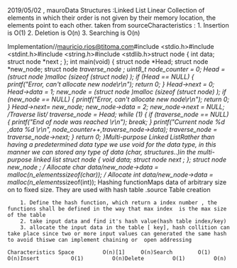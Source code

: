 2019/05/02 , mauroData Structures :Linked List Linear Collection of elements in which their order is not given by their memory location, the elements point to each other. taken from sourceCharacteristics :
	1. Insertion is O(1)
	2. Deletion is O(n)
	3. Searching is O(n)

Implementation//mauricio.rios@titoma.com#include <stdio.h>#include <stdint.h>#include <string.h>#include <stdlib.h>struct node {    int data;
	struct node *next ;
   	};
   	int main(void) {    struct node *Head;
    	struct node *new_node;
		struct node *traverse_node ;
	    	uint8_t node_counter = 0;
			Head = (struct node *)malloc (sizeof (struct node) );
		    	if (Head == NULL) {        printf("Error, can't allocate new node\r\n");
				return 0;
					}    Head->next = 0;
				    	Head->data = 1;
						new_node = (struct node *)malloc (sizeof (struct node) );
					    	if (new_node == NULL) {        printf("Error, can't allocate new node\r\n");
							return 0;
								}    Head->next= new_node;
							    	new_node->data = 2;
									new_node->next = NULL;
								    	/*Traverse list*/    traverse_node = Head;
										while (1) {        if (traverse_node == NULL){            printf("End of node was reached \r\n");
									    	break;
												}        printf("Current node %d ,data %d \r\n", node_counter++,traverse_node->data);
													traverse_node = traverse_node->next;
														}    return 0;
													   	}Multi-purpose Linked ListRather than having a predetermined data type we use void for the data type, in this manner we can stored any type of data (char, structures..)in the multi-purpose linked list struct node {    void *data;
													    	struct node *next ;
														};
														struct *node new_node ;
														/* Allocate char data*/new_node->data = malloc(n_elements*sizeof(char));
														/* Allocate int data*/new_node->data = malloc(n_elements*sizeof(int));
														Hashing functionMaps data of arbitrary size on to fixed size. They are used with hash table .source   Table creation

		1. Define the hash function, which return a index number , the functions shall be defined in the way that max index  is the max size of the table
		2. take input data and find it's hash value(hash table index/key)
		3. allocate the input data in the table [ key], hash collition can take place since two or more input values can generated the same hash to avoid thiswe can implement chaining or  open addressing

    Characteristics Space         O(n)[1]     O(n)Search        O(1)         O(n)Insert          O(1)         O(n)Delete         O(1)         O(n)
